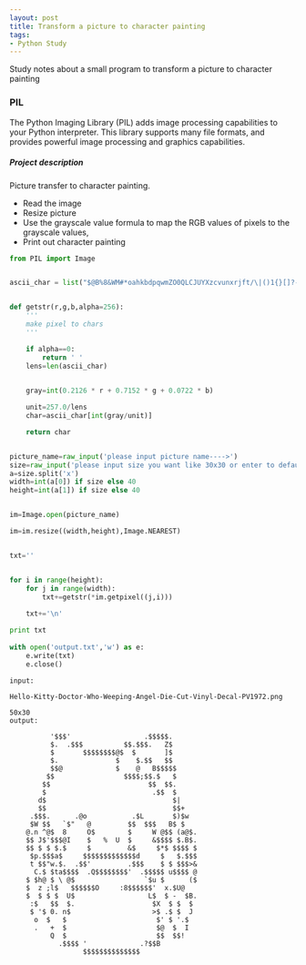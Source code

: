 ```yaml
---
layout: post
title: Transform a picture to character painting
tags: 
- Python Study
---
```

Study notes about a small program to transform a picture to character painting

### PIL
The Python Imaging Library (PIL) adds image processing capabilities to your Python interpreter. This library supports many file formats, and provides powerful image processing and graphics capabilities.

##### Project description

Picture transfer  to  character painting.
 
* Read the image
* Resize picture
* Use the grayscale value formula to map the RGB values of pixels to the grayscale values,
* Print out character painting

```python
from PIL import Image


ascii_char = list("$@B%8&WM#*oahkbdpqwmZO0QLCJUYXzcvunxrjft/\|()1{}[]?-_+~<>i!lI;:,\"^`'. ")


def getstr(r,g,b,alpha=256):
    ''' 
    make pixel to chars
    '''

    if alpha==0:
        return ' '
    lens=len(ascii_char)

   
    gray=int(0.2126 * r + 0.7152 * g + 0.0722 * b)

    unit=257.0/lens
    char=ascii_char[int(gray/unit)]

    return char


picture_name=raw_input('please input picture name---->')
size=raw_input('please input size you want like 30x30 or enter to default---->')
a=size.split('x')
width=int(a[0]) if size else 40
height=int(a[1]) if size else 40


im=Image.open(picture_name)

im=im.resize((width,height),Image.NEAREST)


txt=''


for i in range(height):
    for j in range(width):
        txt+=getstr(*im.getpixel((j,i)))
       
    txt+='\n'

print txt
    
with open('output.txt','w') as e:
    e.write(txt)
    e.close()
```
```
input:

Hello-Kitty-Doctor-Who-Weeping-Angel-Die-Cut-Vinyl-Decal-PV1972.png

50x30
output:

          '$$$'                  .$$$$$.
          $.  .$$$          $$.$$$.   Z$
          $       $$$$$$$$@$  $       ]$
          $.              $    $.$$   $$
          $$@             $    @   B$$$$$
         $$                 $$$$;$$.$   $
        $$                        $$  $$.
        $                          .$$  $
       d$                               $|
       $$                               $$+
     .$$$.      .@o           .$L       $)$w
     $W $$   `$"   @         $$  $$$   B$ $
    @.n ^@$  8     O$        $     W @$$ (a@$.
    $$ J$'$$$@I    $   %  U  $     &$$$$ $.B$.
    $$ $ $ $.$     $         &$     $*$ $$$$ $
     $p.$$$a$     $$$$$$$$$$$$$d     $   $.$$$
     t $$"w.$.  .$$'         .$$$    $ $ $$$>&
      C.$ $ta$$$$  .Q$$$$$$$$'  .$$$$$ u$$$$ @
    $ $h@ $ \ @$                 `$u $      ($
    $  z ;l$   $$$$$$O     :8$$$$$$'  x.$U@
    $  $ $ $  U$                  L$  $ -  $B.
     :$   $$  $.                   $X  $ $  $
     $ '$ 0. n$                    >$ .$ $  J
      o  $   $                      $' $ '.$
      .   +  $                      $@  $  I
          Q  $                      $$  $$!
            .$$$$ '             .?$$B
                  $$$$$$$$$$$$$$
                  
```
  